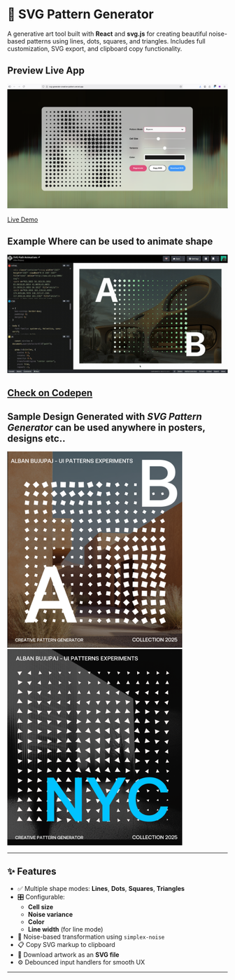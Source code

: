 # 🎨 SVG Pattern Generator

A generative art tool built with **React** and **svg.js** for creating beautiful noise-based patterns using lines, dots, squares, and triangles. Includes full customization, SVG export, and clipboard copy functionality.



##  Preview Live App

<p>
  <img src="./app-preview.png" width="800" />
</p>

[Live Demo ](https://svg-generate-creative-pattern.vercel.app)



## Example Where can be used to animate shape 
<p>
  <img src="./codepen.gif" width="800" />
</p>

[Check on Codepen](https://codepen.io/abujupaj/pen/JodQwMY)
---


## Sample Design Generated with ***SVG Pattern Generator*** can be used anywhere in posters, designs etc..

<p float="left">
  <img src="./sample-1.png" width="400" />
  <img src="./sample-2.png" width="400" />
</p>

---

## ✨ Features

- ✅ Multiple shape modes: **Lines**, **Dots**, **Squares**, **Triangles**
- 🎛️ Configurable:
  - **Cell size**
  - **Noise variance**
  - **Color**
  - **Line width** (for line mode)
- 🧠 Noise-based transformation using `simplex-noise`
- 📋 Copy SVG markup to clipboard
- 💾 Download artwork as an **SVG file**
- ⚙️ Debounced input handlers for smooth UX

---

